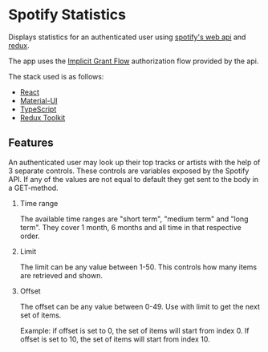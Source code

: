 # Spotify Statistics

Displays statistics for an authenticated user using [spotify's web api](https://developer.spotify.com/documentation/web-api/)
and [redux](https://redux-toolkit.js.org/).

The app uses the [Implicit Grant Flow](https://developer.spotify.com/documentation/general/guides/authorization-guide/#implicit-grant-flow)
authorization flow provided by the api.

The stack used is as follows:
* [React](https://reactjs.org/)
* [Material-UI](https://v4.mui.com/)
* [TypeScript](https://www.typescriptlang.org/)
* [Redux Toolkit](https://redux-toolkit.js.org/)

## Features

An authenticated user may look up their top tracks or artists with the help of 3 separate controls.
These controls are variables exposed by the Spotify API. If any of the values are not equal to default
they get sent to the body in a GET-method.

1. Time range
   
    The available time ranges are "short term", "medium term" and "long term". 
    They cover 1 month, 6 months and all time in that respective order.

2. Limit

    The limit can be any value between 1-50. This controls how many items are retrieved and shown.

3. Offset

    The offset can be any value between 0-49. Use with limit to get the next set of items.
    
    Example: if offset is set to 0, the set of items will start from index 0.
    If offset is set to 10, the set of items will start from index 10.